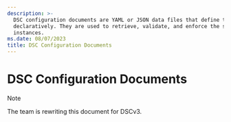 ```yaml
---
description: >-
  DSC configuration documents are YAML or JSON data files that define the desired state of a system
  declaratively. They are used to retrieve, validate, and enforce the state of multiple resource
  instances.
ms.date: 08/07/2023
title: DSC Configuration Documents
---
```

# DSC Configuration Documents

> [!NOTE]
> The team is rewriting this document for DSCv3.
